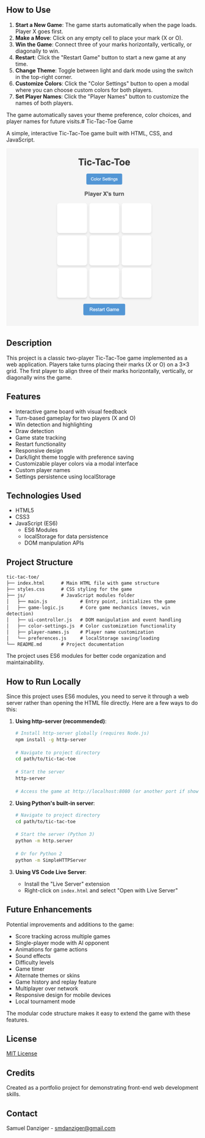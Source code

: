 ## How to Use

1. **Start a New Game**: The game starts automatically when the page loads. Player X goes first.
2. **Make a Move**: Click on any empty cell to place your mark (X or O).
3. **Win the Game**: Connect three of your marks horizontally, vertically, or diagonally to win.
4. **Restart**: Click the "Restart Game" button to start a new game at any time.
5. **Change Theme**: Toggle between light and dark mode using the switch in the top-right corner.
6. **Customize Colors**: Click the "Color Settings" button to open a modal where you can choose custom colors for both players.
7. **Set Player Names**: Click the "Player Names" button to customize the names of both players.

The game automatically saves your theme preference, color choices, and player names for future visits.# Tic-Tac-Toe Game

A simple, interactive Tic-Tac-Toe game built with HTML, CSS, and JavaScript.

![Tic-Tac-Toe Game Screenshot](tic-tac-toe-screenshot.png)

## Description

This project is a classic two-player Tic-Tac-Toe game implemented as a web application. Players take turns placing their marks (X or O) on a 3×3 grid. The first player to align three of their marks horizontally, vertically, or diagonally wins the game.

## Features

- Interactive game board with visual feedback
- Turn-based gameplay for two players (X and O)
- Win detection and highlighting
- Draw detection
- Game state tracking
- Restart functionality
- Responsive design
- Dark/light theme toggle with preference saving
- Customizable player colors via a modal interface
- Custom player names
- Settings persistence using localStorage

## Technologies Used

- HTML5
- CSS3
- JavaScript (ES6)
  - ES6 Modules
  - localStorage for data persistence
  - DOM manipulation APIs

## Project Structure

```
tic-tac-toe/
├── index.html      # Main HTML file with game structure
├── styles.css      # CSS styling for the game
├── js/             # JavaScript modules folder
│   ├── main.js            # Entry point, initializes the game
│   ├── game-logic.js      # Core game mechanics (moves, win detection)
│   ├── ui-controller.js   # DOM manipulation and event handling
│   ├── color-settings.js  # Color customization functionality
│   ├── player-names.js    # Player name customization
│   └── preferences.js     # localStorage saving/loading
└── README.md       # Project documentation
```

The project uses ES6 modules for better code organization and maintainability.

## How to Run Locally

Since this project uses ES6 modules, you need to serve it through a web server rather than opening the HTML file directly. Here are a few ways to do this:

1. **Using http-server (recommended)**:
   ```bash
   # Install http-server globally (requires Node.js)
   npm install -g http-server
   
   # Navigate to project directory
   cd path/to/tic-tac-toe
   
   # Start the server
   http-server
   
   # Access the game at http://localhost:8080 (or another port if shown)
   ```

2. **Using Python's built-in server**:
   ```bash
   # Navigate to project directory
   cd path/to/tic-tac-toe
   
   # Start the server (Python 3)
   python -m http.server
   
   # Or for Python 2
   python -m SimpleHTTPServer
   ```

3. **Using VS Code Live Server**:
   - Install the "Live Server" extension
   - Right-click on `index.html` and select "Open with Live Server"

## Future Enhancements

Potential improvements and additions to the game:

- Score tracking across multiple games
- Single-player mode with AI opponent
- Animations for game actions
- Sound effects
- Difficulty levels
- Game timer
- Alternate themes or skins
- Game history and replay feature
- Multiplayer over network
- Responsive design for mobile devices
- Local tournament mode

The modular code structure makes it easy to extend the game with these features.

## License

[MIT License](https://opensource.org/licenses/MIT)

## Credits

Created as a portfolio project for demonstrating front-end web development skills.

## Contact

Samuel Danziger - smdanziger@gmail.com